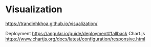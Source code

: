 # Visualization

https://trandinhkhoa.github.io/visualization/

Deployment
https://angular.io/guide/deployment#fallback
Chart.js
https://www.chartjs.org/docs/latest/configuration/responsive.html